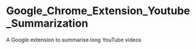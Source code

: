# Google_Chrome_Extension_Youtube_Summarization

A Google  extension to summarise long YouTube videos

